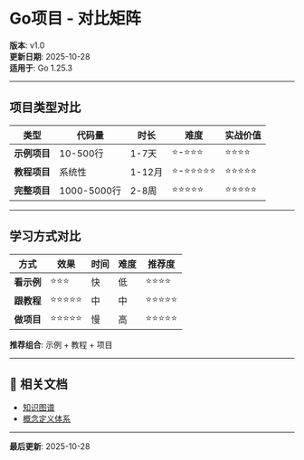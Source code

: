 # Go项目 - 对比矩阵

**版本**: v1.0  
**更新日期**: 2025-10-28  
**适用于**: Go 1.25.3

---

## 项目类型对比

| 类型 | 代码量 | 时长 | 难度 | 实战价值 |
|------|-------|------|------|---------|
| **示例项目** | 10-500行 | 1-7天 | ⭐-⭐⭐⭐ | ⭐⭐⭐⭐ |
| **教程项目** | 系统性 | 1-12月 | ⭐-⭐⭐⭐⭐⭐ | ⭐⭐⭐⭐⭐ |
| **完整项目** | 1000-5000行 | 2-8周 | ⭐⭐⭐⭐⭐ | ⭐⭐⭐⭐⭐ |

---

## 学习方式对比

| 方式 | 效果 | 时间 | 难度 | 推荐度 |
|------|------|------|------|-------|
| **看示例** | ⭐⭐⭐ | 快 | 低 | ⭐⭐⭐⭐ |
| **跟教程** | ⭐⭐⭐⭐⭐ | 中 | 中 | ⭐⭐⭐⭐⭐ |
| **做项目** | ⭐⭐⭐⭐⭐ | 慢 | 高 | ⭐⭐⭐⭐⭐ |

**推荐组合**: 示例 + 教程 + 项目

---

## 🔗 相关文档

- [知识图谱](./00-知识图谱.md)
- [概念定义体系](./00-概念定义体系.md)

---

**最后更新**: 2025-10-28
